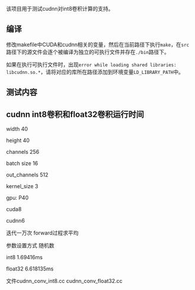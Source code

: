 
该项目用于测试cudnn对int8卷积计算的支持。

## 编译

修改makefile中CUDA和cudnn相关的变量，然后在当前路径下执行`make`，在`src`路径下的源文件会逐个被编译为独立的可执行文件并存在`./bin`路径下。

如果在执行可执行文件时，出现`error while loading shared libraries: libcudnn.so.*`，请将对应的库所在路径添加到环境变量`LD_LIBRARY_PATH`中。

## 测试内容


## cudnn int8卷积和float32卷积运行时间
width	40

height	40

channels	256	

batch size	16

out_channels	512	

kernel_size	3

gpu: P40

cuda8

cudnn6

迭代一万次 forward过程求平均

参数设置方式	随机数	

int8 1.69416ms

float32 6.618135ms


文件cudnn_conv_int8.cc	cudnn_conv_float32.cc		

